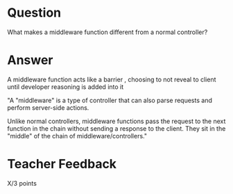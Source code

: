 # Question

What makes a middleware function different from a normal controller?

# Answer

A middleware function acts like a barrier , choosing to not reveal to client until developer reasoning is added into it

"A "middleware" is a type of controller that can also parse requests and perform server-side actions.

Unlike normal controllers, middleware functions pass the request to the next function in the chain without sending a response to the client. They sit in the "middle" of the chain of middleware/controllers."

# Teacher Feedback

X/3 points
